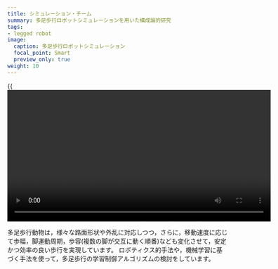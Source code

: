 ```yaml
---
title: シミュレーション・チーム
summary: 多足歩行ロボットシミュレーションを用いた構成論的研究
tags:
- legged robot
image:
  caption: 多足歩行ロボットシミュレーション
  focal_point: Smart
  preview_only: true
weight: 10
---
```


{{<video src="tripod.mp4" controls="true" width="600">}}

多足歩行動物は，様々な路面形状や外乱に対応しつつ，さらに，移動速度に応じて歩幅，脚運動周期，歩容(複数の脚が交互に動く順番)なども変化させて，安定かつ効率の良い歩行を実現しています。
ロボティクス的手法や，機械学習に基づく手法を使って，多足歩行の学習制御アルゴリズムの検討をしています。


<!--
このような歩行を実現する制御メカニズムについて，足部が地面についたら踏ん張るといったif-then方式の反射の連鎖によるという**反
射説**，CPG (Central Pattern Generator)と呼ばれる神経系による自発的な周期活動によるという**CPG説**などが提唱されています。
-->


